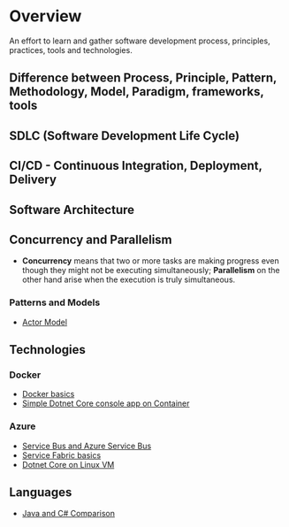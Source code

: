 # Overview
An effort to learn and gather software development process, principles, practices, tools and technologies.

## Difference between Process, Principle, Pattern, Methodology, Model, Paradigm, frameworks, tools

## SDLC (Software Development Life Cycle)

## CI/CD - Continuous Integration, Deployment, Delivery

## Software Architecture

## Concurrency and Parallelism

- **Concurrency** means that two or more tasks are making progress even though they might not be executing simultaneously; **Parallelism** on the other hand arise when the execution is truly simultaneous.

### Patterns and Models
- [Actor Model](./software-architecture/design-patterns/actor-model)

## Technologies

### Docker
- [Docker basics](./technologies/docker/docker-basics)
- [Simple Dotnet Core console app on Container](./technologies/docker/docker-dotnetcoreapp)

### Azure
- [Service Bus and Azure Service Bus](./technologies/azure/service-bus)
- [Service Fabric basics](./technologies/azure/service-fabric/service-fabric-basics)
- [Dotnet Core on Linux VM](./technologies/azure/virtual-machine/netcore-on-linux-vm)

## Languages

- [Java and C# Comparison](./languages/java-csharp)
